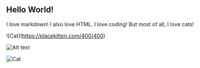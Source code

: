 ## Hello World!
I love markdown! I also love HTML. I love coding! But most of all, I love cats!

!\[Cat\](https://placekitten.com/400/400)

![Alt text](https://assets.digitalocean.com/articles/alligator/boo.svg "a title")

![Cat](https://placekitten.com/400/400 "Cat")
